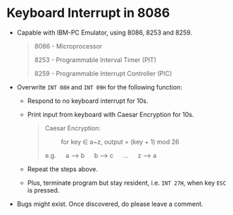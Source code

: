 # Keyboard Interrupt in 8086



* Capable with IBM-PC Emulator, using 8086, 8253 and 8259.

  > 8086 - Microprocessor
  >
  > 8253 - Programmable Interval Timer (PIT)
  >
  > 8259 - Programmable Interrupt Controller (PIC)

* Overwrite `INT 08H` and `INT 09H` for the following function:

  - Respond to no keyboard interrupt for 10s.

  - Print input from keyboard with Caesar Encryption for 10s.

    > Caesar Encryption:
    >
    > &emsp; &emsp; for key ∈ a~z, output = (key + 1) mod 26
    >
    > e.g. &emsp; a —> b &emsp; b —> c &emsp; … &emsp; z —> a

  - Repeat the steps above.

  - Plus, terminate program but stay resident, i.e. `INT 27H`, when key `ESC` is pressed.

* Bugs might exist. Once discovered, do please leave a comment.
